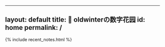 
---
layout: default
title: 🌱 oldwinterの数字花园
id: home
permalink: /
---

{% include recent_notes.html %}
